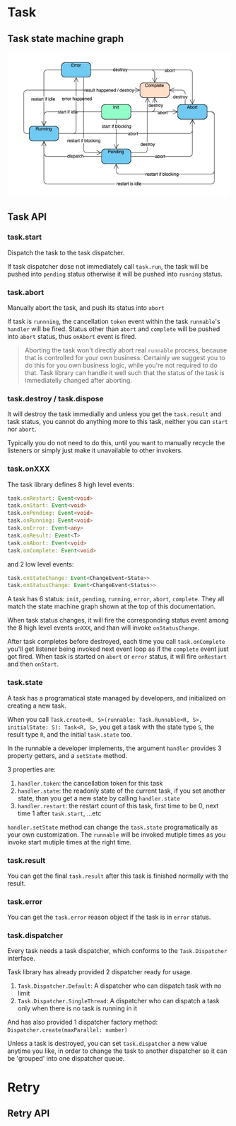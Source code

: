 # Task

## Task state machine graph

![Task State Machine](./task-state-machine.png)

## Task API

### task.start

Dispatch the task to the task dispatcher.

If task dispatcher dose not immediately call `task.run`, the task will be pushed into `pending` status otherwise it will be pushed into `running` status.

### task.abort

Manually abort the task, and push its status into `abort`

If task is `runnning`, the cancellation `token` event within the task `runnable`'s `handler` will be fired.
Status other than `abort` and `complete` will be pushed into `abort` status, thus `onAbort` event is fired.

> Aborting the task won't directly abort real `runnable` process, because that is controlled for your own business. Certainly we suggest you to do this for you own business logic, while you're not required to do that.
> Task library can handle it well such that the status of the task is immediatelly changed after aborting.

### task.destroy / task.dispose

It will destroy the task immedially and unless you get the `task.result` and task status, you cannot do anything more to this task, neither you can `start` nor `abort`.

Typically you do not need to do this, until you want to manually recycle the listeners or simply just make it unavailable to other invokers.

### task.onXXX

The task library defines 8 high level events:

```typescript
task.onRestart: Event<void>
task.onStart: Event<void>
task.onPending: Event<void>
task.onRunning: Event<void>
task.onError: Event<any>
task.onResult: Event<T>
task.onAbort: Event<void>
task.onComplete: Event<void>
```

and 2 low level events:

```typescript
task.onStateChange: Event<ChangeEvent<State>>
task.onStatusChange: Event<ChangeEvent<Status>>
```

A task has 6 status: `init`, `pending`, `running`, `error`, `abort`, `complete`.
They all match the state machine graph shown at the top of this documentation.

When task status changes, it will fire the corresponding status event among the 8 high level events `onXXX`, and than will invoke `onStatusChange`.

After task completes before destroyed, each time you call `task.onComplete` you'll get listener being invoked next event loop as if the `complete` event just got fired.
When task is started on `abort` or `error` status, it will fire `onRestart` and then `onStart`.

### task.state

A task has a programatical state managed by developers, and initialized on creating a new task.

When you call `Task.create<R, S>(runnable: Task.Runnable<R, S>, initialState: S): Task<R, S>`, you get a task with the state type `S`, the result type `R`, and the initial `task.state` too.

In the runnable a developer implements, the argument `handler` provides 3 property getters, and a `setState` method.

3 properties are:

1. `handler.token`: the cancellation token for this task
2. `handler.state`: the readonly state of the current task, if you set another state, than you get a new state by calling `handler.state`
3. `handler.restart`: the restart count of this task, first time to be 0, next time 1 after `task.start`, ...etc

`handler.setState` method can change the `task.state` programatically as your own customization.
The `runnable` will be invoked mutiple times as you invoke start mutiple times at the right time.

### task.result

You can get the final `task.result` after this task is finished normally with the result.

### task.error

You can get the `task.error` reason object if the task is in `error` status.

### task.dispatcher

Every task needs a task dispatcher, which conforms to the `Task.Dispatcher` interface.

Task library has already provided 2 dispatcher ready for usage.

1. `Task.Dispatcher.Default`: A dispatcher who can dispatch task with no limit
2. `Task.Dispatcher.SingleThread`: A dispatcher who can dispatch a task only when there is no task is running in it

And has also provided 1 dispatcher factory method: `Dispatcher.create(maxParallel: number)`

Unless a task is destroyed, you can set `task.dispatcher` a new value anytime you like, in order to change the task to another dispatcher so it can be 'grouped' into one dispatcher queue.

# Retry

## Retry API

